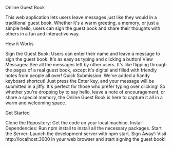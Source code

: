Online Guest Book 

This web application lets users leave messages just like they would in a traditional guest book. Whether it's a warm greeting, a memory, or just a simple hello, users can sign the guest book and share their thoughts with others in a fun and interactive way.

How it Works

Sign the Guest Book: Users can enter their name and leave a message to sign the guest book. It's as easy as typing and clicking a button!
View Messages: See all the messages left by other users. It's like flipping through the pages of a real guest book, except it's digital and filled with friendly notes from people all over!
Quick Submission: We've added a handy keyboard shortcut! Just press the Enter key, and your message will be submitted in a jiffy. It's perfect for those who prefer typing over clicking!
So whether you're dropping by to say hello, leave a note of encouragement, or share a special memory, the Online Guest Book is here to capture it all in a warm and welcoming space.

Get Started

Clone the Repository: Get the code on your local machine.
Install Dependencies: Run npm install to install all the necessary packages.
Start the Server: Launch the development server with npm start.
Sign Away!: Visit http://localhost:3000 in your web browser and start signing the guest book!
